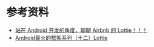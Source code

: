 
# 参考资料
+ [站在 Android 开发的角度，聊聊 Airbnb 的 Lottie！！！](https://juejin.cn/post/6844903528404156430)
+ [Android最火的框架系列（十二）Lottie](https://blog.csdn.net/qq_21154101/article/details/115773156)